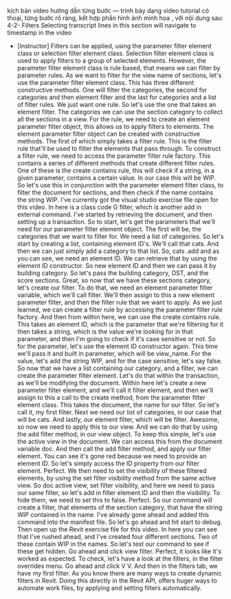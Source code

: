 kịch bản video hướng dẫn từng bước — trình bày dạng video tutorial có thoại, từng bước rõ ràng, kết hợp phần hình ảnh minh họa , với nội dung sau: 
4-2-
Filters
Selecting transcript lines in this section will navigate to timestamp in the video
- [Instructor] Filters can be applied, using the parameter filter element class or selection filter element class. Selection filter element class is used to apply filters to a group of selected elements. However, the parameter filter element class is rule based, that means we can filter by parameter rules. As we want to filter for the view name of sections, let's use the parameter filter element class. This has three different constructive methods. One will filter the categories, the second for categories and then element filter and the last for categories and a list of filter rules. We just want one rule. So let's use the one that takes an element filter. The categories we can use the section category to collect all the sections in a view. For the rule, we need to create an element parameter filter object, this allows us to apply filters to elements. The element parameter filter object can be created with constructive methods. The first of which simply takes a filter rule. This is the filter rule that'll be used to filter the elements that pass through. To construct a filter rule, we need to access the parameter filter rule factory. This contains a series of different methods that create different filter rules. One of these is the create contains rule, this will check if a string, in a given parameter, contains a certain value. In our case this will be WIP. So let's use this in conjunction with the parameter element filter class, to filter the document for sections, and then check if the name contains the string WIP. I've currently got the visual studio exercise file open for this video. In here is a class code G filter, which is another add in external command. I've started by retrieving the document, and then setting up a transaction. So to start, let's get the parameters that we'll need for our parameter filter element object. The first will be, the categories that we want to filter for. We need a list of categories. So let's start by creating a list, containing element ID's. We'll call that cats. And then we can just simply add a category to that list. So, cats .add and as you can see, we need an element ID. We can retrieve that by using the element ID constructor. So new element ID and then we can pass it by building category. So let's pass the building category, OST, and the score sections. Great, so now that we have these sections category, let's create our filter. To do that, we need an element parameter filter variable, which we'll call filter. We'll then assign to this a new element parameter filter, and then the filter rule that we want to apply. As we just learned, we can create a filter rule by accessing the parameter filter rule factory. And then from within here, we can use the create contains rule. This takes an element ID, which is the parameter that we're filtering for it then takes a string, which is the value we're looking for in that parameter, and then I'm going to check if it's case sensitive or not. So for the parameter, let's use the element ID constructor again. This time we'll pass it and built in parameter, which will be view_name. For the value, let's add the string WIP, and for the case sensitive, let's say false. So now that we have a list containing our category, and a filter, we can create the parameter filter element. Let's do that within the transaction, as we'll be modifying the document. Within here let's create a new parameter filter element, and we'll call it filter element, and then we'll assign to this a call to the create method, from the parameter filter element class. This takes the document, the name for our filter. So let's call it, my first filter. Next we need our list of categories, in our case that will be cats. And lastly, our element filter, which will be filter. Awesome, so now we need to apply this to our view. And we can do that by using the add filter method, in our view object. To keep this simple, let's use the active view in the document. We can access this from the document variable doc. And then call the add filter method, and apply our filter element. You can see it's gone red because we need to provide an element ID. So let's simply access the ID property from our filter element. Perfect. We then need to set the visibility of these filtered elements, by using the set filter visibility method from the same active view. So doc active view, set filter visibility, and here we need to pass our same filter, so let's add in filter element.ID and then the visibility. To hide them, we need to set this to false. Perfect. So our command will create a filter, that elements of the section category, that have the string WIP contained in the name. I've already gone ahead and added this command into the manifest file. So let's go ahead and hit start to debug. Then open up the Revit exercise file for this video. In here you can see that I've rushed ahead, and I've created four different sections. Two of these contain WIP in the names. So let's test our command to see if these get hidden. Go ahead and click view filter. Perfect, it looks like it's worked as expected. To check, let's have a look at the filters, in the filter overrides menu. Go ahead and click V V. And then in the filters tab, we have my first filter. As you know there are many ways to create dynamic filters in Revit. Doing this directly in the Revit API, offers huger ways to automate work files, by applying and setting filters automatically.